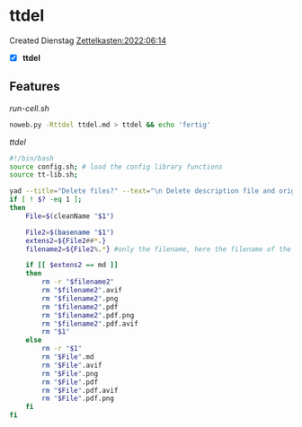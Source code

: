 # ttdel
Created Dienstag [Zettelkasten:2022:06:14]()

- [X] **ttdel**



## Features

*run-cell.sh*
```bash
noweb.py -Rttdel ttdel.md > ttdel && echo 'fertig'
```


*ttdel*
```bash
#!/bin/bash
source config.sh; # load the config library functions
source tt-lib.sh;

yad --title="Delete files?" --text="\n Delete description file and original file \n"
if [ ! $? -eq 1 ];
then 
	File=$(cleanName "$1")

	File2=$(basename "$1")
	extens2=${File2##*.}
	filename2=${File2%.*} #only the filename, here the filename of the original file

	if [[ $extens2 == md ]]
	then
		rm -r "$filename2"
		rm "$filename2".avif
		rm "$filename2".png
		rm "$filename2".pdf
		rm "$filename2".pdf.png
		rm "$filename2".pdf.avif
		rm "$1"
	else
		rm -r "$1"
		rm "$File".md
		rm "$File".avif
		rm "$File".png
		rm "$File".pdf
		rm "$File".pdf.avif
		rm "$File".pdf.png
	fi
fi
```

